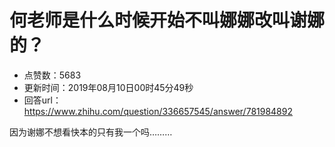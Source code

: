 # 何老师是什么时候开始不叫娜娜改叫谢娜的？
- 点赞数：5683
- 更新时间：2019年08月10日00时45分49秒
- 回答url：https://www.zhihu.com/question/336657545/answer/781984892
<body>
 <p data-pid="h5tckMZO">因为谢娜不想看快本的只有我一个吗………</p>
 <p></p>
</body>